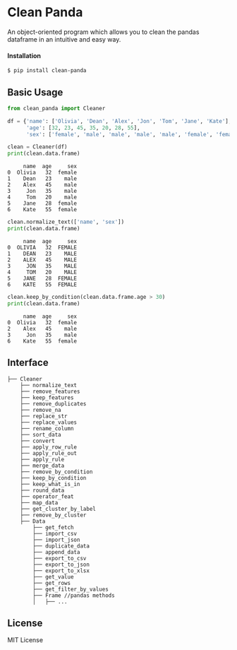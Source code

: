 # Clean Panda
 An object-oriented program which allows you to clean the pandas dataframe in an intuitive and easy way.
 
#### Installation

```shell
$ pip install clean-panda
```

## Basic Usage

```python
from clean_panda import Cleaner

df = {'name': ['Olivia', 'Dean', 'Alex', 'Jon', 'Tom', 'Jane', 'Kate'],
      'age': [32, 23, 45, 35, 20, 28, 55],
      'sex': ['female', 'male', 'male', 'male', 'male', 'female', 'female']}

clean = Cleaner(df)
print(clean.data.frame)
```

```shell
     name  age     sex
0  Olivia   32  female
1    Dean   23    male
2    Alex   45    male
3     Jon   35    male
4     Tom   20    male
5    Jane   28  female
6    Kate   55  female
```

```python
clean.normalize_text(['name', 'sex'])
print(clean.data.frame)
```

```shell
     name  age     sex
0  OLIVIA   32  FEMALE
1    DEAN   23    MALE
2    ALEX   45    MALE
3     JON   35    MALE
4     TOM   20    MALE
5    JANE   28  FEMALE
6    KATE   55  FEMALE
```

```python
clean.keep_by_condition(clean.data.frame.age > 30)
print(clean.data.frame)
```

```shell
     name  age     sex
0  Olivia   32  female
2    Alex   45    male
3     Jon   35    male
6    Kate   55  female
```

## Interface

    ├── Cleaner
        ├── normalize_text
        ├── remove_features
        ├── keep_features
        ├── remove_duplicates
        ├── remove_na
        ├── replace_str
        ├── replace_values
        ├── rename_column
        ├── sort_data
        ├── convert
        ├── apply_row_rule
        ├── apply_rule_out
        ├── apply_rule
        ├── merge_data
        ├── remove_by_condition
        ├── keep_by_condition
        ├── keep_what_is_in
        ├── round_data
        ├── operator_feat
        ├── map_data
        ├── get_cluster_by_label
        ├── remove_by_cluster
        ├── Data
            ├── get_fetch
            ├── import_csv
            ├── import_json
            ├── duplicate_data
            ├── append_data
            ├── export_to_csv
            ├── export_to_json
            ├── export_to_xlsx
            ├── get_value
            ├── get_rows
            ├── get_filter_by_values
            ├── Frame //pandas methods
            │   ├── ...
    
## License

MIT License
